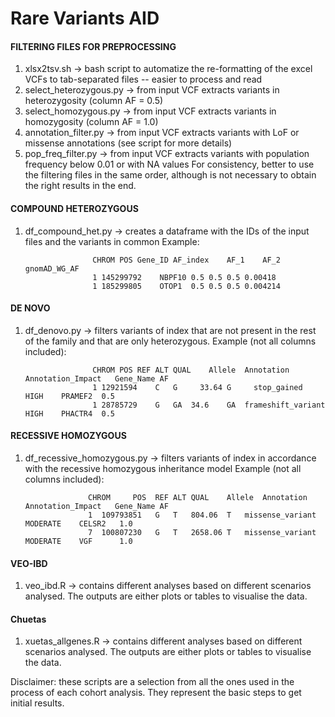 # Rare Variants AID
#### FILTERING FILES FOR PREPROCESSING
1) xlsx2tsv.sh -> bash script to automatize the re-formatting of the excel VCFs to tab-separated files -- easier to process and read
2) select_heterozygous.py -> from input VCF extracts variants in heterozygosity (column AF = 0.5)
3) select_homozygous.py -> from input VCF extracts variants in homozygosity (column AF = 1.0)
4) annotation_filter.py -> from input VCF extracts variants with LoF or missense annotations (see script for more details)
5) pop_freq_filter.py -> from input VCF extracts variants with population frequency below 0.01 or with NA values
For consistency, better to use the filtering files in the same order, although is not necessary to obtain the right results in the end.

#### COMPOUND HETEROZYGOUS
1) df_compound_het.py -> creates a dataframe with the IDs of the input files and the variants in common
   Example:
   
                      CHROM	POS	Gene_ID	AF_index	AF_1	AF_2	gnomAD_WG_AF
                      1	145299792	 NBPF10	0.5	0.5	0.5	0.00418
                      1	185299805	 OTOP1 	0.5	0.5	0.5	0.004214
#### DE NOVO
1) df_denovo.py -> filters variants of index that are not present in the rest of the family and that are only heterozygous.
   Example (not all columns included):
   
                      CHROM	POS	REF	ALT	QUAL	Allele	Annotation	Annotation_Impact	Gene_Name AF
                      1	12921594	C	G	  33.64	G	  stop_gained	        HIGH	PRAMEF2  0.5
                      1	28785729	G	GA	34.6	GA	frameshift_variant	HIGH	PHACTR4  0.5

#### RECESSIVE HOMOZYGOUS
1) df_recessive_homozygous.py -> filters variants of index in accordance with the recessive homozygous inheritance model
   Example (not all columns included):
   

                     CHROM	   POS	REF	ALT	QUAL	Allele	Annotation	Annotation_Impact	Gene_Name AF
                     1	109793851	G	T	804.06	T	missense_variant	MODERATE	CELSR2   1.0
                     7	100807230	G	T	2658.06	T	missense_variant	MODERATE	VGF      1.0

#### VEO-IBD
1) veo_ibd.R -> contains different analyses based on different scenarios analysed. The outputs are either plots or tables to visualise the data.

#### Chuetas
1) xuetas_allgenes.R -> contains different analyses based on different scenarios analysed. The outputs are either plots or tables to visualise the data.

Disclaimer: these scripts are a selection from all the ones used in the process of each cohort analysis. They represent the basic steps to get initial results.
